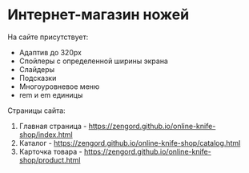 # Интернет-магазин ножей

На сайте присутствует:
- Адаптив до 320px
- Спойлеры с определенной ширины экрана
- Слайдеры
- Подсказки
- Многоуровневое меню
- rem и em единицы

Страницы сайта:
1. Главная страница - https://zengord.github.io/online-knife-shop/index.html
2. Каталог - https://zengord.github.io/online-knife-shop/catalog.html
3. Карточка товара - https://zengord.github.io/online-knife-shop/product.html
